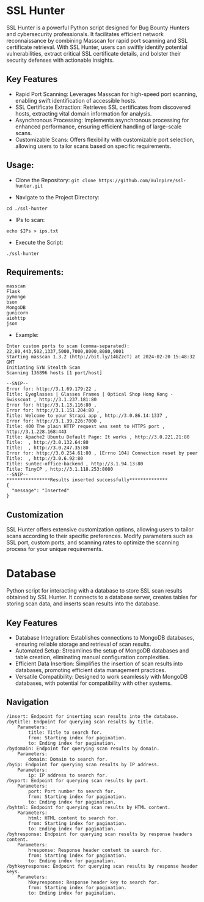 # SSL Hunter

SSL Hunter is a powerful Python script designed for Bug Bounty Hunters and cybersecurity professionals. It facilitates efficient network reconnaissance by combining Masscan for rapid port scanning and SSL certificate retrieval. With SSL Hunter, users can swiftly identify potential vulnerabilities, extract critical SSL certificate details, and bolster their security defenses with actionable insights.

## Key Features

- Rapid Port Scanning: Leverages Masscan for high-speed port scanning, enabling swift identification of accessible hosts.
- SSL Certificate Extraction: Retrieves SSL certificates from discovered hosts, extracting vital domain information for analysis.
- Asynchronous Processing: Implements asynchronous processing for enhanced performance, ensuring efficient handling of large-scale scans.
- Customizable Scans: Offers flexibility with customizable port selection, allowing users to tailor scans based on specific requirements.


## Usage:

- Clone the Repository:
`
git clone https://github.com/Vulnpire/ssl-hunter.git
`

- Navigate to the Project Directory:

`
cd ./ssl-hunter
`

- IPs to scan:

`
echo $IPs > ips.txt
`

- Execute the Script:

`
./ssl-hunter
`
## Requirements:

```
masscan
Flask
pymongo
bson
MongoDB
gunicorn
aiohttp
json
```

- Example:

```
Enter custom ports to scan (comma-separated): 22,80,443,502,1337,5000,7000,8000,8080,9001
Starting masscan 1.3.2 (http://bit.ly/14GZzcT) at 2024-02-20 15:48:32 GMT
Initiating SYN Stealth Scan
Scanning 136896 hosts [1 port/host]

--SNIP--
Error for: http://3.1.69.179:22 , 
Title: Eyeglasses | Glasses Frames | Optical Shop Hong Kong - Swisscoat , http://3.1.237.181:80
Error for: http://3.1.13.116:80 , 
Error for: http://3.1.151.204:80 ,
Title: Welcome to your Strapi app , http://3.0.86.14:1337 ,
Error for: http://3.1.39.226:7000 , 
Title: 400 The plain HTTP request was sent to HTTPS port , http://3.1.228.168:443
Title: Apache2 Ubuntu Default Page: It works , http://3.0.221.21:80
Title:  , http://3.0.132.64:80
Title:  , http://3.0.247.35:80
Error for: http://3.0.254.61:80 , [Errno 104] Connection reset by peer
Title:  , http://3.0.6.92:80
Title: suntec-office-backend , http://3.1.94.13:80
Title: TinyCP , http://3.1.118.253:8080
--SNIP--
****************Results inserted successfully**************
{
  "message": "Inserted"
}
```

## Customization

SSL Hunter offers extensive customization options, allowing users to tailor scans according to their specific preferences. Modify parameters such as SSL port, custom ports, and scanning rates to optimize the scanning process for your unique requirements.

# Database

Python script for interacting with a database to store SSL scan results obtained by SSL Hunter. It connects to a database server, creates tables for storing scan data, and inserts scan results into the database.

## Key Features

- Database Integration: Establishes connections to MongoDB databases, ensuring reliable storage and retrieval of scan results.
- Automated Setup: Streamlines the setup of MongoDB databases and table creation, eliminating manual configuration complexities.
- Efficient Data Insertion: Simplifies the insertion of scan results into databases, promoting efficient data management practices.
- Versatile Compatibility: Designed to work seamlessly with MongoDB databases, with potential for compatibility with other systems.

## Navigation

    /insert: Endpoint for inserting scan results into the database.
    /bytitle: Endpoint for querying scan results by title.
        Parameters:
            title: Title to search for.
            from: Starting index for pagination.
            to: Ending index for pagination.
    /bydomain: Endpoint for querying scan results by domain.
        Parameters:
            domain: Domain to search for.
    /byip: Endpoint for querying scan results by IP address.
        Parameters:
            ip: IP address to search for.
    /byport: Endpoint for querying scan results by port.
        Parameters:
            port: Port number to search for.
            from: Starting index for pagination.
            to: Ending index for pagination.
    /byhtml: Endpoint for querying scan results by HTML content.
        Parameters:
            html: HTML content to search for.
            from: Starting index for pagination.
            to: Ending index for pagination.
    /byhresponse: Endpoint for querying scan results by response headers content.
        Parameters:
            hresponse: Response header content to search for.
            from: Starting index for pagination.
            to: Ending index for pagination.
    /byhkeyresponse: Endpoint for querying scan results by response header keys.
        Parameters:
            hkeyresponse: Response header key to search for.
            from: Starting index for pagination.
            to: Ending index for pagination.

